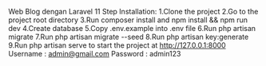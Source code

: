Web Blog dengan Laravel 11 Step Installation: 1.Clone the project 2.Go to the project root directory 3.Run composer install and npm install && npm run dev 4.Create database 5.Copy .env.example into .env file 6.Run php artisan migrate 7.Run php artisan migrate --seed 8.Run php artisan key:generate 9.Run php artisan serve to start the project at http://127.0.0.1:8000 Username : admin@gmail.com Password : admin123
 
